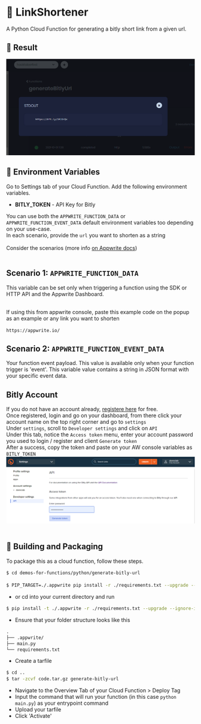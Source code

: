 # 🔗 LinkShortener
A Python Cloud Function for generating a bitly short link from a given url.
<br>

## 🚀 Result
![result](docs-images/result.png)
<br>


## 📝 Environment Variables
Go to Settings tab of your Cloud Function. Add the following environment variables.

* **BITLY_TOKEN** -  API Key for Bitly



You can use both the `APPWRITE_FUNCTION_DATA` or `APPWRITE_FUNCTION_EVENT_DATA` default environment variables too depending on your use-case.<br>
In each scenario, provide the `url` you want to shorten as a string
<br><br>
Consider the scenarios (more info [on Appwrite docs](https://appwrite.io/docs/functions#enviromentVariables))
<br>
<br>

## Scenario 1: `APPWRITE_FUNCTION_DATA`
This variable can be set only when triggering a function using the SDK or HTTP API and the Appwrite Dashboard. <br>

<br>
If using this from appwrite console, paste this example code on the popup as an example or any link you want to shorten<br>

`https://appwrite.io/`
<br>

## Scenario 2: `APPWRITE_FUNCTION_EVENT_DATA`
Your function event payload. This value is available only when your function trigger is 'event'. This variable value contains a string in JSON format with your specific event data.<br>

## Bitly Account
If you do not have an account already, [registere here](https://bitly.com/pages/pricing/v2) for free.
<br>
Once registered, login and go on your dashboard, from there click your account name on the top right corner and go to `settings`
<br>
Under `settings`, scroll to `Developer settings` and click on `API`
<br>
Under this tab, notice the `Access token` menu, enter your account password you used to login / register and client `Generate token`
<br>
After a success, copy the token and paste on your AW console variables as `BITLY_TOKEN`
<br>
![bitly.png](docs-images/bitly.png)
<br>
<br>

## 🚀 Building and Packaging

To package this as a cloud function, follow these steps.

```bash
$ cd demos-for-functions/python/generate-bitly-url

$ PIP_TARGET=./.appwrite pip install -r ./requirements.txt --upgrade --ignore-installed 
```

* or cd into your current directory and run
```bash
$ pip install -t ./.appwrite -r ./requirements.txt --upgrade --ignore-installed
```

* Ensure that your folder structure looks like this 
```
.
├── .appwrite/
├── main.py
└── requirements.txt
```

* Create a tarfile

```bash
$ cd ..
$ tar -zcvf code.tar.gz generate-bitly-url
```

* Navigate to the Overview Tab of your Cloud Function > Deploy Tag
* Input the command that will run your function (in this case `python main.py`) as your entrypoint command
* Upload your tarfile 
* Click 'Activate'
